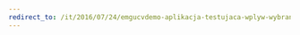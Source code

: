 ```yaml
---
redirect_to: /it/2016/07/24/emgucvdemo-aplikacja-testujaca-wplyw-wybranych-filtrow-na-wyniki-segmentacji-wododzialowej.html
---
```

